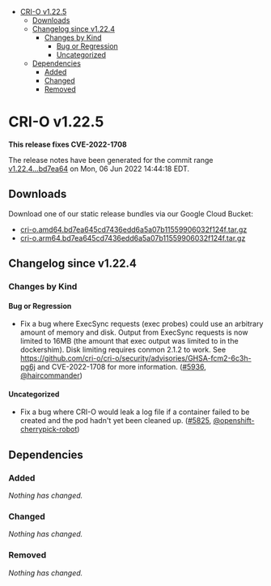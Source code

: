 - [CRI-O v1.22.5](#cri-o-v1225)
  - [Downloads](#downloads)
  - [Changelog since v1.22.4](#changelog-since-v1224)
    - [Changes by Kind](#changes-by-kind)
      - [Bug or Regression](#bug-or-regression)
      - [Uncategorized](#uncategorized)
  - [Dependencies](#dependencies)
    - [Added](#added)
    - [Changed](#changed)
    - [Removed](#removed)

# CRI-O v1.22.5

**This release fixes CVE-2022-1708**

The release notes have been generated for the commit range
[v1.22.4...bd7ea64](https://github.com/cri-o/cri-o/compare/v1.22.4...bd7ea645cd7436edd6a5a07b11559906032f124f) on Mon, 06 Jun 2022 14:44:18 EDT.

## Downloads

Download one of our static release bundles via our Google Cloud Bucket:

- [cri-o.amd64.bd7ea645cd7436edd6a5a07b11559906032f124f.tar.gz](https://storage.googleapis.com/cri-o/artifacts/cri-o.amd64.bd7ea645cd7436edd6a5a07b11559906032f124f.tar.gz)
- [cri-o.arm64.bd7ea645cd7436edd6a5a07b11559906032f124f.tar.gz](https://storage.googleapis.com/cri-o/artifacts/cri-o.arm64.bd7ea645cd7436edd6a5a07b11559906032f124f.tar.gz)

## Changelog since v1.22.4

### Changes by Kind

#### Bug or Regression
 - Fix a bug where ExecSync requests (exec probes) could use an arbitrary amount of memory and disk. Output from ExecSync requests is now limited to 16MB (the amount that exec output was limited to in the dockershim). Disk limiting requires conmon 2.1.2 to work. See https://github.com/cri-o/cri-o/security/advisories/GHSA-fcm2-6c3h-pg6j and CVE-2022-1708 for more information. ([#5936](https://github.com/cri-o/cri-o/pull/5936), [@haircommander](https://github.com/haircommander))

#### Uncategorized
 - Fix a bug where CRI-O would leak a log file if a container failed to be created and the pod hadn't yet been cleaned up. ([#5825](https://github.com/cri-o/cri-o/pull/5825), [@openshift-cherrypick-robot](https://github.com/openshift-cherrypick-robot))

## Dependencies

### Added
_Nothing has changed._

### Changed
_Nothing has changed._

### Removed
_Nothing has changed._
